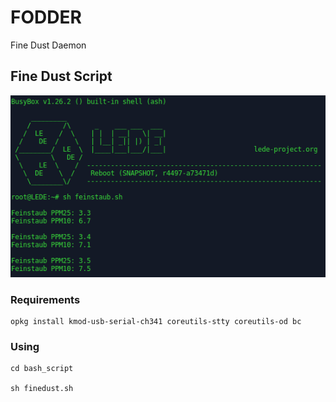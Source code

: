 # FODDER
Fine Dust Daemon

## Fine Dust Script

!["Fine Dust Script on LEDE"](https://github.com/PolynomialDivision/FODDER/blob/master/docs/img/fine_dust_lede.png)

### Requirements

    opkg install kmod-usb-serial-ch341 coreutils-stty coreutils-od bc

### Using

	cd bash_script

	sh finedust.sh